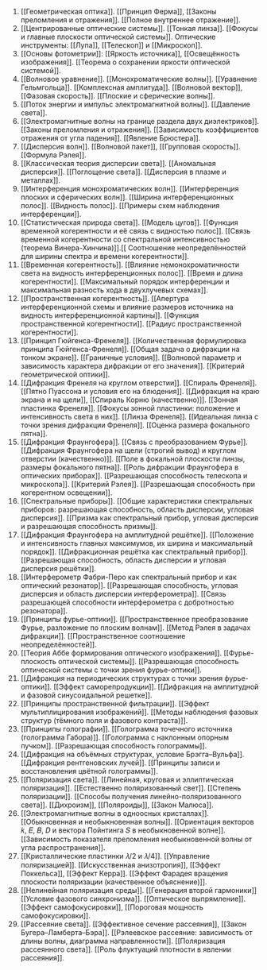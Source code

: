 1. [[Геометрическая оптика]]. [[Принцип Ферма]], [[Законы преломления и отражения]]. [[Полное внутреннее отражение]].
2. [[Центрированные оптические системы]]. [[Тонкая линза]]. [[Фокусы и главные плоскости оптической системы]]. Оптические инструменты: [[Лупа]], [[Телескоп]] и [[Микроскоп]].
3. [[Основы фотометрии]]:  [[Яркость источника]], [[Освещённость изображения]]. [[Теорема о сохранении яркости оптической системой]].
4. [[Волновое уравнение]]. [[Монохроматические волны]]. [[Уравнение Гельмгольца]]. [[Комплексная амплитуда]]. [[Волновой вектор]], [[Фазовая скорость]]. [[Плоские и сферические волны]].
5. [[Поток энергии и импульс электромагнитной волны]]. [[Давление света]].
6. [[Электромагнитные волны на границе раздела двух диэлектриков]]. [[Законы преломления и отражения]]. [[Зависимость коэффициентов отражения от угла падения]]. [[Явление Брюстера]].
7. [[Дисперсия волн]]. [[Волновой пакет]], [[Групповая скорость]]. [[Формула Рэлея]].
8. [[Классическая теория дисперсии света]]. [[Аномальная дисперсия]]. [[Поглощение света]]. [[Дисперсия в плазме и металлах]].
9. [[Интерференция монохроматических волн]]. [[Интерференция плоских и сферических волн]]. [[Ширина интерференционных полос]]. [[Видность полос]]. [[Примеры схем наблюдения интерференции]].
10. [[Статистическая природа света]]. [[Модель цугов]]. [[Функция временной когерентности и её связь с видностью полос]]. [[Связь временной когерентности со спектральной интенсивностью (теорема Винера-Хинчина)]].[[ Соотношение неопределённостей для ширины спектра и времени когерентности]].
11. [[Временная когерентность]]. [[Влияние немонохроматичности света на видность интерференционных полос]]. [[Время и длина когерентности]]. [[Максимальный порядок интерференции и максимальная разность хода в двухлучевых схемах]].
12. [[Пространственная когерентность]]. [[Апертура интерференционной схемы и влияние размеров источника на видность интерференционной картины]]. [[Функция пространственной когерентности]]. [[Радиус пространственной когерентности]].
13. [[Принцип Гюйгенса-Френеля]]. [[Количественная формулировка принципа Гюйгенса-Френеля]]. [[Общая задача о дифракции на тонком экране]]. [[Граничные условия]]. [[Волновой параметр и зависимость характера дифракции от его значения]]. [[Критерий геометрической оптики]].
14. [[Дифракция Френеля на круглом отверстии]]. [[Спираль Френеля]]. [[Пятно Пуассона и условия его на блюдения]]. [[Дифракция на краю экрана и на щели]], [[Спираль Корню (качественно)]]. [[Зонная пластинка Френеля]]. [[Фокусы зонной пластинки: положение и интенсивность света в них]]. [[Линза Френеля]]. [[Идеальная линза с точки зрения дифракции Френеля]]. [[Оценка размера фокального пятна]].
15. [[Дифракция Фраунгофера]]. [[Связь с преобразованием Фурье]]. [[Дифракция Фраунгофера на щели (строгий вывод) и круглом отверстии (качественно)]]. [[Поле в фокальной плоскости линзы, размеры фокального пятна]]. [[Роль дифракции Фраунгофера в оптических приборах]]. [[Разрешающая способность телескопа и микроскопа]]. [[Критерий Рэлея]]. [[Разрешающая способность при когерентном освещении]].
16. [[Спектральные приборы]]. [[Общие характеристики спектральных приборов: разрешающая способность, область дисперсии, угловая дисперсия]]. [[Призма как спектральный прибор, угловая дисперсия и разрешающая способность призмы]].
17. [[Дифракция Фраунгофера на амплитудной решётке]]. [[Положение и интенсивность главных максимумов, их ширина и максимальный порядок]]. [[Дифракционная решётка как спектральный прибор]]. [[Разрешающая способность, область дисперсии и угловая дисперсия решётки]].
18. [[Интерферометр Фабри-Перо как спектральный прибор и как оптический резонатор]]. [[Разрешающая способность, угловая дисперсия и область дисперсии интерферометра]]. [[Связь разрешающей способности интерферометра с добротностью резонатора]].
19. [[Принципы фурье-оптики]]. [[Пространственное преобразование Фурье, разложение по плоским волнам]]. [[Метод Рэлея в задачах дифракции]]. [[Пространственное соотношение неопределённостей]].
20. [[Теория Аббе формирования оптического изображения]]. [[Фурье-плоскость оптической системы]]. [[Разрешающая способность оптической системы с точки зрения фурье-оптики]].
21. [[Дифракция на периодических структурах с точки зрения фурье-оптики]]. [[Эффект саморепродукции]]. [[Дифракция на амплитудной и фазовой синусоидальной решетке]].
22. [[Принципы пространственной фильтрации]]. [[Эффект мультиплицирования изображений]]. [[Методы наблюдения фазовых структур (тёмного поля и фазового контраста)]].
23. [[Принципы голографии]]. [[Голограмма точечного источника (голограмма Габора)]]. [[Голограмма с наклонным опорным пучком]]. [[Разрешающая способность голограммы]].
24. [[Дифракция на объёмных структурах, условие Брэгга–Вульфа]]. [[Дифракция рентгеновских лучей]]. [[Принципы записи и восстановления цвётной голограммы]].
25. [[Поляризация света]]. [[Линейная, круговая и эллиптическая поляризация]]. [[Естественно поляризованный свет]]. [[Степень поляризации]]. [[Способы получения линейно-поляризованного света]]. [[Дихроизм]], [[Поляроиды]], [[Закон Малюса]].
26. [[Электромагнитные волны в одноосных кристаллах]]. [[Обыкновенная и необыкновенная волны]]. [[Ориентация векторов 𝑘, 𝐸, 𝐵, 𝐷 и вектора Пойнтинга 𝑆 в необыкновенной волне]]. [[Зависимость показателя преломления необыкновенной волны от угла распространения]].
27. [[Кристаллические пластинки 𝜆/2 и 𝜆/4]]. [[Управление поляризацией]]. [[Искусственная анизотропия]], [[Эффект Поккельса]], [[Эффект Керра]]. [[Эффект Фарадея вращения плоскости поляризации (качественное объяснение)]].
28. [[Нелинейная поляризация среды]]. [[Генерация второй гармоники]] [[Условие фазового синхронизма]]. [[Оптическое выпрямление]]. [[Эффект cамофокусировки]], [[Пороговая мощность самофокусировки]].
29. [[Рассеяние света]]. [[Эффективное сечение рассеяния]], [[Закон Бугера–Ламберта–Бэра]]. [[Рэлеевское рассеяние: зависимость от длины волны, диаграмма направленности]]. [[Поляризация рассеянного света]]. [[Роль флуктуаций плотности в явлении рассеяния]].